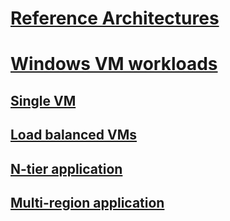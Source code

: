 # [Reference Architectures](/azure/architecture)
# [Windows VM workloads](./index.md)
## [Single VM](./single-vm.md)
## [Load balanced VMs](./multi-vm.md)
## [N-tier application](./n-tier.md)  
## [Multi-region application](./multi-region-application.md)